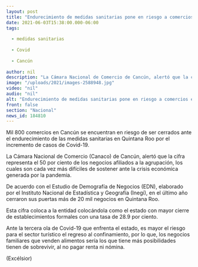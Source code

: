 ```yaml
---
layout: post
title: "Endurecimiento de medidas sanitarias pone en riesgo a comercios en Cancún"
date: 2021-06-03T15:38:00.000-06:00
tags:
  
  - medidas sanitarias
  
  - Covid
  
  - Cancún
  
author: nil
description: "La Cámara Nacional de Comercio de Cancún, alertó que la cifra representa el 50% de los negocios afiliados a la agrupación, los cuales son cada vez más difíciles de sostener ante la crisis económica"
image: "/uploads/2021/images-2588948.jpg"
video: "nil"
audio: "nil"
alt: "Endurecimiento de medidas sanitarias pone en riesgo a comercios en Cancún"
front: false
section: "Nacional"
news_id: 184810
---
```


Mil 800 comercios en Cancún se encuentran en riesgo de ser cerrados ante el endurecimiento de las medidas sanitarias en Quintana Roo por el incremento de casos de Covid-19.

La Cámara Nacional de Comercio (Canaco) de Cancún, alertó que la cifra representa el 50 por ciento de los negocios afiliados a la agrupación, los cuales son cada vez más difíciles de sostener ante la crisis económica generada por la pandemia.

De acuerdo con el Estudio de Demografía de Negocios (EDN), elaborado por el Instituto Nacional de Estadística y Geografía (Inegi), en el último año cerraron sus puertas más de 20 mil negocios en Quintana Roo.

Esta cifra coloca a la entidad colocándola como el estado con mayor cierre de establecimientos formales con una tasa de 28.9 por ciento.

Ante la tercera ola de Covid-19 que enfrenta el estado, es mayor el riesgo para el sector turístico el regreso al confinamiento, por lo que, los negocios familiares que venden alimentos sería los que tiene más posibilidades tienen de sobrevivir, al no pagar renta ni nómina.

(Excélsior)
